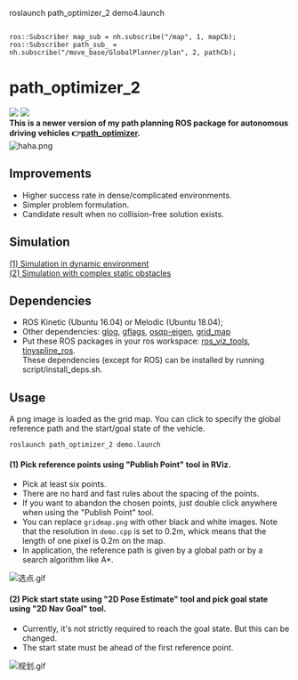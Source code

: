  roslaunch path_optimizer_2 demo4.launch 
 
  ```

  ros::Subscriber map_sub = nh.subscribe("/map", 1, mapCb);
  ros::Subscriber path_sub_ = nh.subscribe("/move_base/GlobalPlanner/plan", 2, pathCb);
  ```



# path_optimizer_2
![](https://img.shields.io/badge/ROS-Kinetic-orange)  ![](https://img.shields.io/badge/ROS-Melodic-blue)     
**This is a newer version of my path planning ROS package for autonomous driving vehicles 👉[path_optimizer](https://github.com/LiJiangnanBit/path_optimizer).**  
![haha.png](https://i.loli.net/2021/11/02/VQLH5eRFmTDcgBM.png)  
## Improvements
- Higher success rate in dense/complicated environments.  
- Simpler problem formulation.  
- Candidate result when no collision-free solution exists.  
## Simulation
[(1) Simulation in dynamic environment](https://vimeo.com/498950818)  
[(2) Simulation with complex static obstacles](https://vimeo.com/498591477)  
## Dependencies  
<!-- :atom: TO BE UPDATED.  
For now, refer to 👉[path_optimizer](https://github.com/LiJiangnanBit/path_optimizer). It's generally the same.   -->  
- ROS Kinetic (Ubuntu 16.04) or Melodic (Ubuntu 18.04);  
- Other dependencies: [glog](https://github.com/google/glog),  [gflags](https://github.com/gflags/gflags), [osqp-eigen](https://github.com/robotology/osqp-eigen), [grid_map](https://github.com/ANYbotics/grid_map)  
-  Put these ROS packages in your ros workspace:  [ros_viz_tools](https://github.com/Magic-wei/ros_viz_tools), [tinyspline_ros](https://github.com/qutas/tinyspline_ros).  
These dependencies (except for ROS) can be installed by running script/install_deps.sh.  
## Usage
A png image is loaded as the grid map. You can click to specify the global reference path and the start/goal state of the vehicle.  
~~~
roslaunch path_optimizer_2 demo.launch
~~~
#### (1) Pick reference points using "Publish Point" tool in RViz.  
- Pick at least six points.  
- There are no hard and fast rules about the spacing of the points.  
- If you want to abandon the chosen points, just double click anywhere when using the "Publish Point" tool.  
- You can replace `gridmap.png` with other black and white images. Note that the resolution in `demo.cpp` is set to 0.2m, whick means that the length of one pixel is 0.2m on the map.  
- In application, the reference path is given by a global path or by a search algorithm like A*.  

![选点.gif](https://i.loli.net/2020/04/12/kRItwQTh5GJWHxV.gif)  
#### (2) Pick start state using "2D Pose Estimate" tool and pick goal state using "2D Nav Goal" tool.  
- Currently, it's not strictly required to reach the goal state. But this can be changed.    
- The start state must be ahead of the first reference point.  

![规划.gif](https://i.loli.net/2020/04/12/XmxgwTGRI1MtoVK.gif)  
